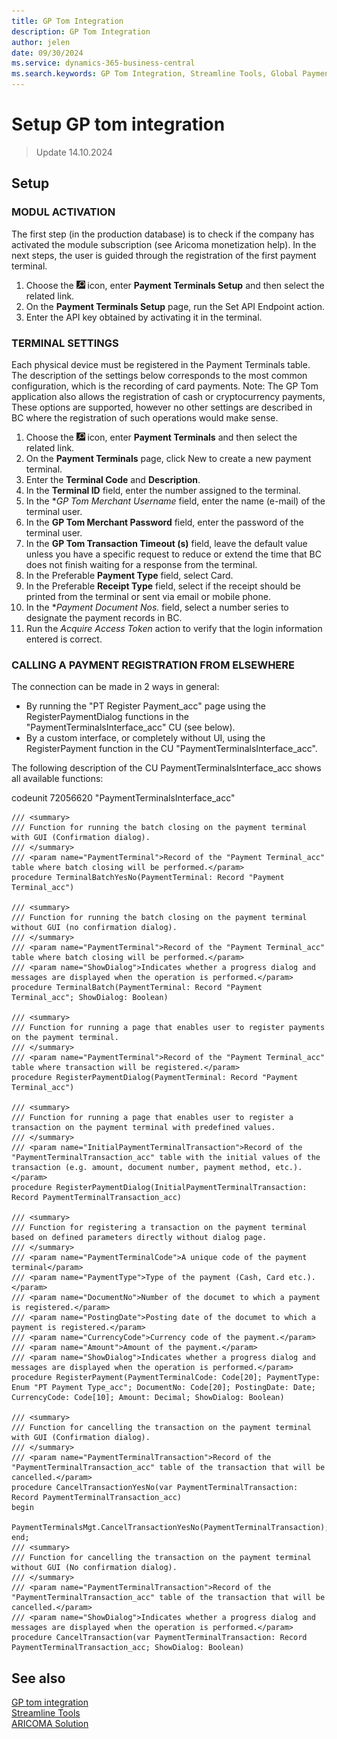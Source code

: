 ```yaml
---
title: GP Tom Integration
description: GP Tom Integration
author: jelen
date: 09/30/2024
ms.service: dynamics-365-business-central
ms.search.keywords: GP Tom Integration, Streamline Tools, Global Payments, settings
---
```

# Setup GP tom integration
> Update 14.10.2024

## Setup

### MODUL ACTIVATION
The first step (in the production database) is to check if the company has activated the module subscription (see Aricoma monetization help). 
In the next steps, the user is guided through the registration of the first payment terminal.
1.	Choose the ![Lightbulb that opens the Tell Me feature.](media/ui-search/search_small.png "Tell me what you want to do") icon, enter **Payment Terminals Setup** and then select the related link. 
2.	On the **Payment Terminals Setup** page, run the Set API Endpoint action.
3.	Enter the API key obtained by activating it in the terminal.

### TERMINAL SETTINGS
Each physical device must be registered in the Payment Terminals table. The description of the settings below corresponds to the most common configuration, which is the recording of card payments.
Note: The GP Tom application also allows the registration of cash or cryptocurrency payments, These options are supported, however no other settings are described in BC where the registration of such operations would make sense.
1.	Choose the ![Lightbulb that opens the Tell Me feature.](media/ui-search/search_small.png "Tell me what you want to do") icon, enter **Payment Terminals** and then select the related link. 
2.	On the **Payment Terminals** page, click New to create a new payment terminal.
3.	Enter the **Terminal Code** and **Description**.
4.	In the **Terminal ID** field, enter the number assigned to the terminal.
5.	In the **GP Tom Merchant Username* field, enter the name (e-mail) of the terminal user.
6.	In the **GP Tom Merchant Password** field, enter the password of the terminal user.
7.	In the **GP Tom Transaction Timeout (s)** field, leave the default value unless you have a specific request to reduce or extend the time that BC does not finish waiting for a response from the terminal.
8.	In the Preferable **Payment Type** field, select Card. 
9.	In the Preferable **Receipt Type** field, select if the receipt should be printed from the terminal or sent via email or mobile phone.
10.	In the **Payment Document Nos.* field, select a number series to designate the payment records in BC.
11.	Run the *Acquire Access Token* action to verify that the login information entered is correct.

### CALLING A PAYMENT REGISTRATION FROM ELSEWHERE
The connection can be made in 2 ways in general:
- By running the "PT Register Payment_acc" page using the RegisterPaymentDialog functions in the "PaymentTerminalsInterface_acc" CU (see below).
- By a custom interface, or completely without UI, using the RegisterPayment function in the CU "PaymentTerminalsInterface_acc".

The following description of the CU PaymentTerminalsInterface_acc shows all available functions:

codeunit 72056620 "PaymentTerminalsInterface_acc"

```al 
/// <summary>
/// Function for running the batch closing on the payment terminal with GUI (Confirmation dialog).
/// </summary>
/// <param name="PaymentTerminal">Record of the "Payment Terminal_acc" table where batch closing will be performed.</param>
procedure TerminalBatchYesNo(PaymentTerminal: Record "Payment Terminal_acc")

/// <summary>
/// Function for running the batch closing on the payment terminal without GUI (no confirmation dialog).
/// </summary>
/// <param name="PaymentTerminal">Record of the "Payment Terminal_acc" table where batch closing will be performed.</param>
/// <param name="ShowDialog">Indicates whether a progress dialog and messages are displayed when the operation is performed.</param>
procedure TerminalBatch(PaymentTerminal: Record "Payment Terminal_acc"; ShowDialog: Boolean)

/// <summary>
/// Function for running a page that enables user to register payments on the payment terminal.
/// </summary>
/// <param name="PaymentTerminal">Record of the "Payment Terminal_acc" table where transaction will be registered.</param>
procedure RegisterPaymentDialog(PaymentTerminal: Record "Payment Terminal_acc")

/// <summary>
/// Function for running a page that enables user to register a transaction on the payment terminal with predefined values.
/// </summary>
/// <param name="InitialPaymentTerminalTransaction">Record of the "PaymentTerminalTransaction_acc" table with the initial values of the transaction (e.g. amount, document number, payment method, etc.).</param>
procedure RegisterPaymentDialog(InitialPaymentTerminalTransaction: Record PaymentTerminalTransaction_acc)

/// <summary>
/// Function for registering a transaction on the payment terminal based on defined parameters directly without dialog page.
/// </summary>
/// <param name="PaymentTerminalCode">A unique code of the payment terminal</param>
/// <param name="PaymentType">Type of the payment (Cash, Card etc.).</param>
/// <param name="DocumentNo">Number of the documet to which a payment is registered.</param>
/// <param name="PostingDate">Posting date of the documet to which a payment is registered.</param>
/// <param name="CurrencyCode">Currency code of the payment.</param>
/// <param name="Amount">Amount of the payment.</param>
/// <param name="ShowDialog">Indicates whether a progress dialog and messages are displayed when the operation is performed.</param>
procedure RegisterPayment(PaymentTerminalCode: Code[20]; PaymentType: Enum "PT Payment Type_acc"; DocumentNo: Code[20]; PostingDate: Date; CurrencyCode: Code[10]; Amount: Decimal; ShowDialog: Boolean)

/// <summary>
/// Function for cancelling the transaction on the payment terminal with GUI (Confirmation dialog).
/// </summary>
/// <param name="PaymentTerminalTransaction">Record of the "PaymentTerminalTransaction_acc" table of the transaction that will be cancelled.</param>
procedure CancelTransactionYesNo(var PaymentTerminalTransaction: Record PaymentTerminalTransaction_acc)
begin
    PaymentTerminalsMgt.CancelTransactionYesNo(PaymentTerminalTransaction);
end;
/// <summary>
/// Function for cancelling the transaction on the payment terminal without GUI (No confirmation dialog).
/// </summary>
/// <param name="PaymentTerminalTransaction">Record of the "PaymentTerminalTransaction_acc" table of the transaction that will be cancelled.</param>
/// <param name="ShowDialog">Indicates whether a progress dialog and messages are displayed when the operation is performed.</param>
procedure CancelTransaction(var PaymentTerminalTransaction: Record PaymentTerminalTransaction_acc; ShowDialog: Boolean)
```

## See also
[GP tom integration](gptom-integration.md)  
[Streamline Tools](streamlinetools.md)  
[ARICOMA Solution](../index.md)
